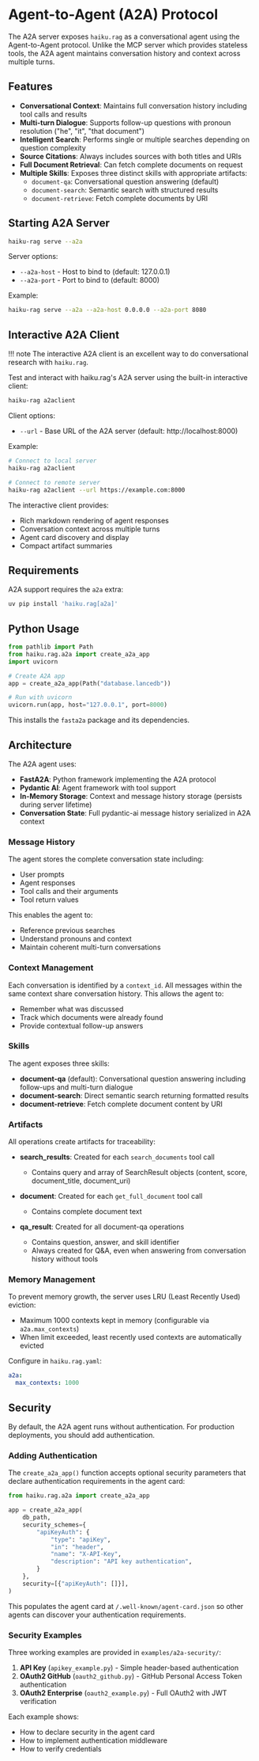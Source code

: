 # Agent-to-Agent (A2A) Protocol

The A2A server exposes `haiku.rag` as a conversational agent using the Agent-to-Agent protocol. Unlike the MCP server which provides stateless tools, the A2A agent maintains conversation history and context across multiple turns.

## Features

- **Conversational Context**: Maintains full conversation history including tool calls and results
- **Multi-turn Dialogue**: Supports follow-up questions with pronoun resolution ("he", "it", "that document")
- **Intelligent Search**: Performs single or multiple searches depending on question complexity
- **Source Citations**: Always includes sources with both titles and URIs
- **Full Document Retrieval**: Can fetch complete documents on request
- **Multiple Skills**: Exposes three distinct skills with appropriate artifacts:
  - `document-qa`: Conversational question answering (default)
  - `document-search`: Semantic search with structured results
  - `document-retrieve`: Fetch complete documents by URI

## Starting A2A Server

```bash
haiku-rag serve --a2a
```

Server options:
- `--a2a-host` - Host to bind to (default: 127.0.0.1)
- `--a2a-port` - Port to bind to (default: 8000)

Example:
```bash
haiku-rag serve --a2a --a2a-host 0.0.0.0 --a2a-port 8080
```

## Interactive A2A Client

!!! note
    The interactive A2A client is an excellent way to do conversational research with `haiku.rag`.

Test and interact with haiku.rag's A2A server using the built-in interactive client:

```bash
haiku-rag a2aclient
```

Client options:
- `--url` - Base URL of the A2A server (default: http://localhost:8000)

Example:
```bash
# Connect to local server
haiku-rag a2aclient

# Connect to remote server
haiku-rag a2aclient --url https://example.com:8000
```

The interactive client provides:

- Rich markdown rendering of agent responses
- Conversation context across multiple turns
- Agent card discovery and display
- Compact artifact summaries

## Requirements

A2A support requires the `a2a` extra:

```bash
uv pip install 'haiku.rag[a2a]'
```

## Python Usage

```python
from pathlib import Path
from haiku.rag.a2a import create_a2a_app
import uvicorn

# Create A2A app
app = create_a2a_app(Path("database.lancedb"))

# Run with uvicorn
uvicorn.run(app, host="127.0.0.1", port=8000)
```

This installs the `fasta2a` package and its dependencies.

## Architecture

The A2A agent uses:

- **FastA2A**: Python framework implementing the A2A protocol
- **Pydantic AI**: Agent framework with tool support
- **In-Memory Storage**: Context and message history storage (persists during server lifetime)
- **Conversation State**: Full pydantic-ai message history serialized in A2A context

### Message History

The agent stores the complete conversation state including:

- User prompts
- Agent responses
- Tool calls and their arguments
- Tool return values

This enables the agent to:

- Reference previous searches
- Understand pronouns and context
- Maintain coherent multi-turn conversations

### Context Management

Each conversation is identified by a `context_id`. All messages within the same context share conversation history. This allows the agent to:

- Remember what was discussed
- Track which documents were already found
- Provide contextual follow-up answers

### Skills

The agent exposes three skills:

- **document-qa** (default): Conversational question answering including follow-ups and multi-turn dialogue
- **document-search**: Direct semantic search returning formatted results
- **document-retrieve**: Fetch complete document content by URI

### Artifacts

All operations create artifacts for traceability:

- **search_results**: Created for each `search_documents` tool call

  - Contains query and array of SearchResult objects (content, score, document_title, document_uri)

- **document**: Created for each `get_full_document` tool call

  - Contains complete document text

- **qa_result**: Created for all document-qa operations

  - Contains question, answer, and skill identifier
  - Always created for Q&A, even when answering from conversation history without tools

### Memory Management

To prevent memory growth, the server uses LRU (Least Recently Used) eviction:

- Maximum 1000 contexts kept in memory (configurable via `a2a.max_contexts`)
- When limit exceeded, least recently used contexts are automatically evicted

Configure in `haiku.rag.yaml`:
```yaml
a2a:
  max_contexts: 1000
```

## Security

By default, the A2A agent runs without authentication. For production deployments, you should add authentication.

### Adding Authentication

The `create_a2a_app()` function accepts optional security parameters that declare authentication requirements in the agent card:

```python
from haiku.rag.a2a import create_a2a_app

app = create_a2a_app(
    db_path,
    security_schemes={
        "apiKeyAuth": {
            "type": "apiKey",
            "in": "header",
            "name": "X-API-Key",
            "description": "API key authentication",
        }
    },
    security=[{"apiKeyAuth": []}],
)
```

This populates the agent card at `/.well-known/agent-card.json` so other agents can discover your authentication requirements.

### Security Examples

Three working examples are provided in `examples/a2a-security/`:

1. **API Key** (`apikey_example.py`) - Simple header-based authentication
2. **OAuth2 GitHub** (`oauth2_github.py`) - GitHub Personal Access Token authentication
3. **OAuth2 Enterprise** (`oauth2_example.py`) - Full OAuth2 with JWT verification

Each example shows:

- How to declare security in the agent card
- How to implement authentication middleware
- How to verify credentials
